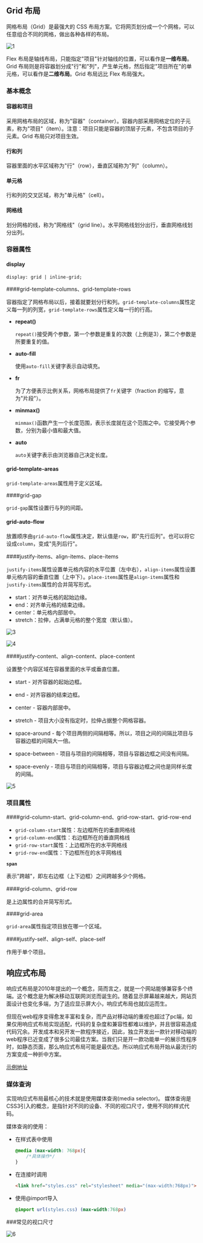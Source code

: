 ## Grid 布局

网格布局（Grid）是最强大的 CSS 布局方案。它将网页划分成一个个网格，可以任意组合不同的网格，做出各种各样的布局。

![1](./assets/1.png)

Flex 布局是轴线布局，只能指定"项目"针对轴线的位置，可以看作是**一维布局**。Grid 布局则是将容器划分成"行"和"列"，产生单元格，然后指定"项目所在"的单元格，可以看作是**二维布局**。Grid 布局远比 Flex 布局强大。

### 基本概念

#### 容器和项目

采用网格布局的区域，称为"容器"（container）。容器内部采用网格定位的子元素，称为"项目"（item）。注意：项目只能是容器的顶层子元素，不包含项目的子元素。Grid 布局只对项目生效。

#### 行和列

容器里面的水平区域称为"行"（row），垂直区域称为"列"（column）。

#### 单元格

行和列的交叉区域，称为"单元格"（cell）。

#### 网格线

划分网格的线，称为"网格线"（grid line）。水平网格线划分出行，垂直网格线划分出列。

### 容器属性

#### display

`display: grid | inline-grid;`

####grid-template-columns、grid-template-rows

容器指定了网格布局以后，接着就要划分行和列。`grid-template-columns`属性定义每一列的列宽，`grid-template-rows`属性定义每一行的行高。

- **repeat()**

  `repeat()`接受两个参数，第一个参数是重复的次数（上例是3），第二个参数是所要重复的值。

- **auto-fill**

  使用`auto-fill`关键字表示自动填充。

- **fr**

  为了方便表示比例关系，网格布局提供了`fr`关键字（fraction 的缩写，意为"片段"）。

- **minmax()**

  `minmax()`函数产生一个长度范围，表示长度就在这个范围之中。它接受两个参数，分别为最小值和最大值。

- **auto**

  `auto`关键字表示由浏览器自己决定长度。

#### grid-template-areas 

`grid-template-areas`属性用于定义区域。

####grid-gap

`grid-gap`属性设置行与列的间距。

#### grid-auto-flow

放置顺序由`grid-auto-flow`属性决定，默认值是`row`，即"先行后列"。也可以将它设成`column`，变成"先列后行"。

####justify-items、align-items、place-items

`justify-items`属性设置单元格内容的水平位置（左中右），`align-items`属性设置单元格内容的垂直位置（上中下）。`place-items`属性是`align-items`属性和`justify-items`属性的合并简写形式。

- start：对齐单元格的起始边缘。
- end：对齐单元格的结束边缘。
- center：单元格内部居中。
- stretch：拉伸，占满单元格的整个宽度（默认值）。

![3](./assets/3.png)

![4](./assets/4.png)

####justify-content、align-content、place-content

设置整个内容区域在容器里面的水平或垂直位置。

- start - 对齐容器的起始边框。

- end - 对齐容器的结束边框。

- center - 容器内部居中。

- stretch - 项目大小没有指定时，拉伸占据整个网格容器。

- space-around - 每个项目两侧的间隔相等。所以，项目之间的间隔比项目与容器边框的间隔大一倍。

- space-between - 项目与项目的间隔相等，项目与容器边框之间没有间隔。

- space-evenly - 项目与项目的间隔相等，项目与容器边框之间也是同样长度的间隔。

![5](./assets/5.png)

### 项目属性

####grid-column-start、grid-column-end、grid-row-start、grid-row-end

- `grid-column-start`属性：左边框所在的垂直网格线
- `grid-column-end`属性：右边框所在的垂直网格线
- `grid-row-start`属性：上边框所在的水平网格线
- `grid-row-end`属性：下边框所在的水平网格线

**`span`**

表示"跨越"，即左右边框（上下边框）之间跨越多少个网格。

####grid-column、grid-row

是上边属性的合并简写形式。

####grid-area

`grid-area`属性指定项目放在哪一个区域。

####justify-self、align-self、place-self

作用于单个项目。

## 响应式布局

响应式布局是2010年提出的一个概念，简而言之，就是一个网站能够兼容多个终端。这个概念是为解决移动互联网浏览而诞生的。随着显示屏幕越来越大，网站页面设计也变化多端，为了适应显示屏大小，响应式布局也就应运而生。

但现在web程序变得愈发丰富和复杂，而产品对移动端的重视也超过了pc端，如果仅用响应式布局实现适配，代码的复杂度和兼容性都难以维护，并且很容易造成代码冗余。开发成本和另开发一款程序接近，因此，独立开发出一款针对移动端的web程序已近变成了很多公司最佳方案。当我们只是开一款功能单一的展示性程序时，如静态页面，那么响应式布局可能是最优选。所以响应式布局开始从最流行的方案变成一种折中方案。

[示例地址](http://www.liquidapsive.com/)

### 媒体查询

实现响应式布局最核心的技术就是使用媒体查询(media selector)。 媒体查询是CSS3引入的概念，是指针对不同的设备、不同的视口尺寸，使用不同的样式代码。

媒体查询的使用：

- 在样式表中使用

  ```css
  @media (max-width: 768px){
      /*具体操作*/
  }
  ```

- 在连接时调用

  ```html
  <link href="styles.css" rel="stylesheet" media="(max-width:768px)">
  ```

- 使用@import导入

  ```css
  @import url(styles.css) (max-width:768px)
  ```

###常见的视口尺寸

![6](./assets/6.png)